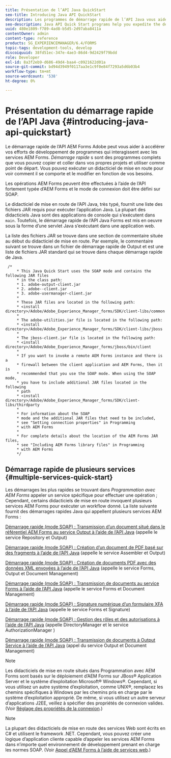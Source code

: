 ```yaml
---
title: Présentation de l’API Java QuickStart
seo-title: Introducing Java API QuickStart
description: Les programmes de démarrage rapide de l’API Java vous aident à accélérer le développement des programmes qui interagissent avec les services AEM Forms. Vous pouvez utiliser les programmes de démarrage rapide de l’API Java dans votre projet comme point de départ et les personnaliser.
seo-description: Java API Quick Start programs help you expedite the development of programs that interact with AEM Forms services. You can use the Java API Quick Start programs in your project as a starting point and customize it.
uuid: 480e1809-f789-4ad8-b5d5-2d97aba8411a
contentOwner: admin
content-type: reference
products: SG_EXPERIENCEMANAGER/6.4/FORMS
topic-tags: development-tools, develop
discoiquuid: 38fd51ec-347e-4ae3-86d4-9d2429f79bdd
role: Developer
exl-id: 8a3f2eb9-d686-49d4-baa4-c0921622d01a
source-git-commit: bd94d3949f0117aa3e1c9f0e84f7293a5d6b03b4
workflow-type: tm+mt
source-wordcount: '538'
ht-degree: 0%

---
```


# Présentation du démarrage rapide de l’API Java {#introducing-java-api-quickstart}

Le démarrage rapide de l’API AEM Forms Adobe peut vous aider à accélérer vos efforts de développement de programmes qui interagissent avec les services AEM Forms. *Démarrage rapide* s sont des programmes complets que vous pouvez copier et coller dans vos propres projets et utiliser comme point de départ. Vous pouvez exécuter un didacticiel de mise en route pour voir comment il se comporte et le modifier en fonction de vos besoins.

Les opérations AEM Forms peuvent être effectuées à l’aide de l’API fortement typée d’AEM Forms et le mode de connexion doit être défini sur SOAP.

Le didacticiel de mise en route de l’API Java, très typé, fournit une liste des fichiers JAR requis pour exécuter l’application Java. La plupart des didacticiels Java sont des applications de console qui s’exécutent dans `main`. Toutefois, le démarrage rapide de l’API Java Forms est mis en oeuvre sous la forme d’une servlet Java s’exécutant dans une application web.

La liste des fichiers JAR se trouve dans une section de commentaire située au début du didacticiel de mise en route. Par exemple, le commentaire suivant se trouve dans un fichier de démarrage rapide de Output et est une liste de fichiers JAR standard qui se trouve dans chaque démarrage rapide de Java.

```as3
 /* 
     * This Java Quick Start uses the SOAP mode and contains the following JAR files 
     * in the class path: 
     * 1. adobe-output-client.jar 
     * 2. adobe--client.jar 
     * 3. adobe-usermanager-client.jar 
     * 
     * These JAR files are located in the following path: 
     * <install directory>/Adobe/Adobe_Experience_Manager_forms/SDK/client-libs/common 
     * 
     * The adobe-utilities.jar file is located in the following path: 
     * <install directory>/Adobe/Adobe_Experience_Manager_forms/SDK/client-libs/jboss 
     * 
     * The jboss-client.jar file is located in the following path: 
     * <install directory>/Adobe/Adobe_Experience_Manager_forms/jboss/bin/client 
     * 
     * If you want to invoke a remote AEM Forms instance and there is a 
     * firewall between the client application and AEM Forms, then it is  
     * recommended that you use the SOAP mode. When using the SOAP mode,  
     * you have to include additional JAR files located in the following  
     * path 
     * <install directory>/Adobe/Adobe_Experience_Manager_forms/SDK/client-libs/thirdparty 
     * 
     * For information about the SOAP  
     * mode and the additional JAR files that need to be included,  
     * see "Setting connection properties" in Programming  
     * with AEM Forms 
     * 
     * For complete details about the location of the AEM Forms JAR files,  
     * see "Including AEM Forms library files" in Programming  
     * with AEM Forms 
     */
```

## Démarrage rapide de plusieurs services {#multiple-services-quick-start}

Les démarrages les plus rapides se trouvant dans *Programmation avec AEM Forms* appeler un service spécifique pour effectuer une opération ; Cependant, certains didacticiels de mise en route invoquent plusieurs services AEM Forms pour exécuter un workflow donné. La liste suivante fournit des démarrages rapides Java qui appellent plusieurs services AEM Forms :

[Démarrage rapide (mode SOAP) : Transmission d’un document situé dans le référentiel AEM Forms au service Output à l’aide de l’API Java](/help/forms/developing/output-service-java-api-quick.md#quick-start-soap-mode-passing-a-document-located-in-the-repository-to-the-output-service-using-the-java-api) (appelle le service Repository et Output)

[Démarrage rapide (mode SOAP) : Création d’un document de PDF basé sur des fragments à l’aide de l’API Java](/help/forms/developing/output-service-java-api-quick.md#quick-start-soap-mode-creating-a-pdf-document-based-on-fragments-using-the-java-api) (appelle le service Assembler et Output)

[Démarrage rapide (mode SOAP) : Création de documents PDF avec des données XML envoyées à l’aide de l’API Java](/help/forms/developing/forms-service-api-quick-starts.md#quick-start-soap-mode-creating-pdf-documents-with-submitted-xml-data-using-the-java-api) (appelle le service Forms, Output et Document Management)

[Démarrage rapide (mode SOAP) : Transmission de documents au service Forms à l’aide de l’API Java](/help/forms/developing/forms-service-api-quick-starts.md#quick-start-soap-mode-passing-documents-to-the-forms-service-using-the-java-api) (appelle le service Forms et Document Management)

[Démarrage rapide (mode SOAP) : Signature numérique d’un formulaire XFA à l’aide de l’API Java](/help/forms/developing/signature-service-java-api-quick.md#quick-start-soap-mode-digitally-signing-a-xfa-based-form-using-the-java-api) (appelle le service Forms et Signature)

[Démarrage rapide (mode SOAP) : Gestion des rôles et des autorisations à l’aide de l’API Java](/help/forms/developing/user-manager-java-api-quick.md#quick-start-soap-mode-managing-roles-and-permissions-using-the-java-api) (appelle DirectoryManager et le service AuthorizationManager )

[Démarrage rapide (mode SOAP) : Transmission de documents à Output Service à l’aide de l’API Java](/help/forms/developing/output-service-java-api-quick.md#quick-start-soap-mode-passing-documents-to-the-output-service-using-the-java-api) (appel du service Output et Document Management)

>[!NOTE]
>
>Les didacticiels de mise en route situés dans Programmation avec AEM Forms sont basés sur le déploiement d’AEM Forms sur JBoss® Application Server et le système d’exploitation Microsoft® Windows®. Cependant, si vous utilisez un autre système d’exploitation, comme UNIX®, remplacez les chemins spécifiques à Windows par les chemins pris en charge par le système d’exploitation approprié. De même, si vous utilisez un autre serveur d’applications J2EE, veillez à spécifier des propriétés de connexion valides. (Voir [Réglage des propriétés de la connexion](/help/forms/developing/invoking-aem-forms-using-java.md#setting-connection-properties).)

>[!NOTE]
>
>La plupart des didacticiels de mise en route des services Web sont écrits en C# et utilisent le framework .NET. Cependant, vous pouvez créer une logique d’application cliente capable d’appeler les services AEM Forms dans n’importe quel environnement de développement prenant en charge les normes SOAP. (Voir [Appel d’AEM Forms à l’aide de services web](/help/forms/developing/invoking-aem-forms-using-web.md#invoking-aem-forms-using-web-services).)
